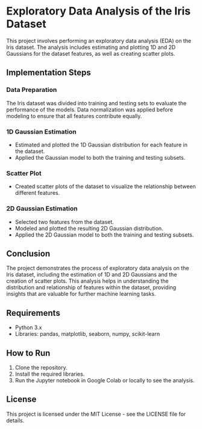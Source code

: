 # Exploratory Data Analysis of the Iris Dataset

This project involves performing an exploratory data analysis (EDA) on the Iris dataset. The analysis includes estimating and plotting 1D and 2D Gaussians for the dataset features, as well as creating scatter plots.

## Implementation Steps

### Data Preparation
The Iris dataset was divided into training and testing sets to evaluate the performance of the models. Data normalization was applied before modeling to ensure that all features contribute equally.

### 1D Gaussian Estimation
- Estimated and plotted the 1D Gaussian distribution for each feature in the dataset.
- Applied the Gaussian model to both the training and testing subsets.

### Scatter Plot
- Created scatter plots of the dataset to visualize the relationship between different features.

### 2D Gaussian Estimation
- Selected two features from the dataset.
- Modeled and plotted the resulting 2D Gaussian distribution.
- Applied the 2D Gaussian model to both the training and testing subsets.

## Conclusion
The project demonstrates the process of exploratory data analysis on the Iris dataset, including the estimation of 1D and 2D Gaussians and the creation of scatter plots. This analysis helps in understanding the distribution and relationship of features within the dataset, providing insights that are valuable for further machine learning tasks.

## Requirements
- Python 3.x
- Libraries: pandas, matplotlib, seaborn, numpy, scikit-learn

## How to Run
1. Clone the repository.
2. Install the required libraries.
3. Run the Jupyter notebook in Google Colab or locally to see the analysis.

## License
This project is licensed under the MIT License - see the LICENSE file for details.
